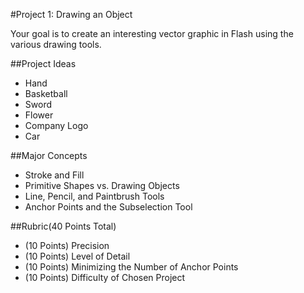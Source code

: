 #Project 1: Drawing an Object

Your goal is to create an interesting vector graphic in Flash using the various drawing tools.

##Project Ideas

* Hand
* Basketball
* Sword
* Flower
* Company Logo
* Car

##Major Concepts

* Stroke and Fill
* Primitive Shapes vs. Drawing Objects
* Line, Pencil, and Paintbrush Tools
* Anchor Points and the Subselection Tool

##Rubric(40 Points Total)

* (10 Points) Precision
* (10 Points) Level of Detail
* (10 Points) Minimizing the Number of Anchor Points
* (10 Points) Difficulty of Chosen Project

